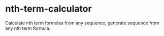 # nth-term-calculator
Calculate nth term formulas from any sequence, generate sequence from any nth term formula.
